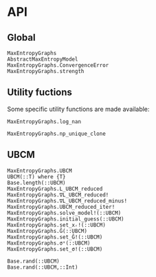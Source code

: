 # API
## Global
```@docs
MaxEntropyGraphs
AbstractMaxEntropyModel
MaxEntropyGraphs.ConvergenceError
MaxEntropyGraphs.strength
```

## Utility fuctions
Some specific utility functions are made available:

```@docs
MaxEntropyGraphs.log_nan
```

```@docs
MaxEntropyGraphs.np_unique_clone
```

## UBCM
```@docs 
MaxEntropyGraphs.UBCM
UBCM(::T) where {T}
Base.length(::UBCM)
MaxEntropyGraphs.L_UBCM_reduced
MaxEntropyGraphs.∇L_UBCM_reduced!
MaxEntropyGraphs.∇L_UBCM_reduced_minus!
MaxEntropyGraphs.UBCM_reduced_iter!
MaxEntropyGraphs.solve_model!(::UBCM)
MaxEntropyGraphs.initial_guess(::UBCM)
MaxEntropyGraphs.set_xᵣ!(::UBCM)
MaxEntropyGraphs.Ĝ(::UBCM)
MaxEntropyGraphs.set_Ĝ!(::UBCM)
MaxEntropyGraphs.σˣ(::UBCM)
MaxEntropyGraphs.set_σ!(::UBCM)

Base.rand(::UBCM)
Base.rand(::UBCM,::Int)
```

